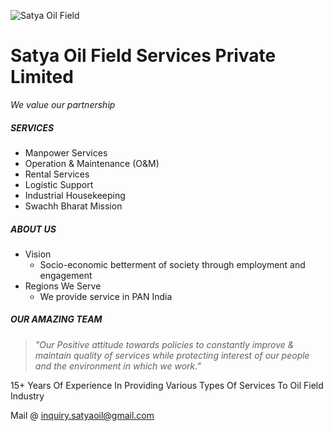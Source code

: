 ![Satya Oil Field](https://satyaoil.com/assets/img/PNGTransparent2.png "Satya Oil Field")
# Satya Oil Field Services Private Limited
*We value our partnership*
##### SERVICES
- Manpower Services
- Operation & Maintenance (O&M)
- Rental Services
- Logistic Support
- Industrial Housekeeping
- Swachh Bharat Mission

##### ABOUT US
- Vision
	- Socio-economic betterment of society through employment and engagement
- Regions We Serve
	- We provide service in PAN India

##### OUR AMAZING TEAM
> *"Our Positive attitude towards policies to constantly improve & maintain quality of services while protecting interest of our people and the environment in which we work."*

15+ Years Of Experience In Providing Various Types Of Services To Oil Field Industry

Mail @ inquiry.satyaoil@gmail.com